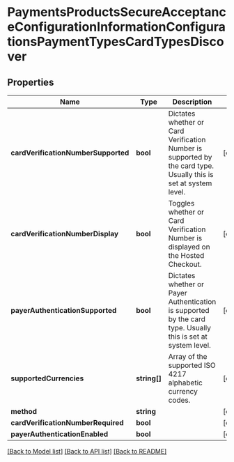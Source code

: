 # PaymentsProductsSecureAcceptanceConfigurationInformationConfigurationsPaymentTypesCardTypesDiscover

## Properties
Name | Type | Description | Notes
------------ | ------------- | ------------- | -------------
**cardVerificationNumberSupported** | **bool** | Dictates whether or Card Verification Number is supported by the card type. Usually this is set at system level. | [optional] 
**cardVerificationNumberDisplay** | **bool** | Toggles whether or Card Verification Number is displayed on the Hosted Checkout. | [optional] 
**payerAuthenticationSupported** | **bool** | Dictates whether or Payer Authentication is supported by the card type. Usually this is set at system level. | [optional] 
**supportedCurrencies** | **string[]** | Array of the supported  ISO 4217 alphabetic currency codes. | [optional] 
**method** | **string** |  | [optional] 
**cardVerificationNumberRequired** | **bool** |  | [optional] 
**payerAuthenticationEnabled** | **bool** |  | [optional] 

[[Back to Model list]](../README.md#documentation-for-models) [[Back to API list]](../README.md#documentation-for-api-endpoints) [[Back to README]](../README.md)


